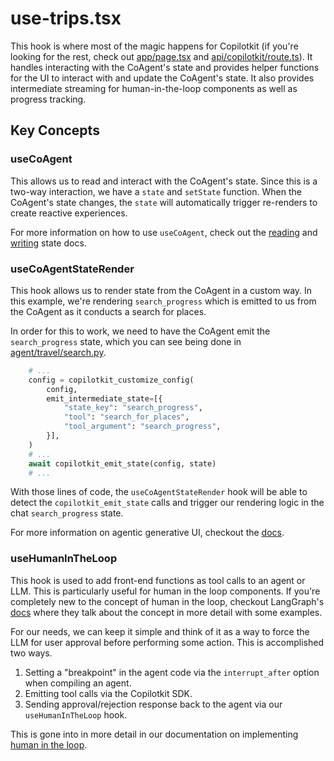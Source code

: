 # use-trips.tsx

This hook is where most of the magic happens for Copilotkit (if you're looking for the rest, check out [app/page.tsx](../../app/page.tsx) and [api/copilotkit/route.ts](../../app/api/copilotkit/route.ts)). It handles interacting with the CoAgent's state and provides helper functions for the UI to interact with and update the CoAgent's state. It also provides intermediate streaming for human-in-the-loop components as well as progress tracking.

## Key Concepts

### useCoAgent

This allows us to read and interact with the CoAgent's state. Since this is a two-way interaction, we have a `state` and `setState` function. When the CoAgent's state changes, the `state` will automatically trigger re-renders to create reactive experiences.

For more information on how to use `useCoAgent`, check out the [reading](https://docs.copilotkit.ai/coagents/shared-state/in-app-agent-read) and [writing](https://docs.copilotkit.ai/coagents/shared-state/in-app-agent-write) state docs.

### useCoAgentStateRender

This hook allows us to render state from the CoAgent in a custom way. In this example, we're rendering `search_progress` which is emitted to us from the CoAgent as it conducts a search for places.

In order for this to work, we need to have the CoAgent emit the `search_progress` state, which you can see being done in [agent/travel/search.py](../../../agent/travel/search.py).

```python
    # ...
    config = copilotkit_customize_config(
        config,
        emit_intermediate_state=[{
            "state_key": "search_progress",
            "tool": "search_for_places",
            "tool_argument": "search_progress",
        }],
    )
    # ...
    await copilotkit_emit_state(config, state)
    # ...
```

With those lines of code, the `useCoAgentStateRender` hook will be able to detect the `copilotkit_emit_state` calls and trigger our rendering logic in the chat `search_progress` state.

For more information on agentic generative UI, checkout the [docs](/coagents/shared-state/in-app-agent-read).


### useHumanInTheLoop

This hook is used to add front-end functions as tool calls to an agent or LLM. This is particularly useful for human in the loop components. If you're completely new to the concept of human in the loop, checkout LangGraph's [docs](https://langchain-ai.github.io/langgraph/concepts/human_in_the_loop/?h=human) where they talk about the concept in more detail with some examples.

For our needs, we can keep it simple and think of it as a way to force the LLM for user approval before performing some action. This is accomplished two ways.

1. Setting a "breakpoint" in the agent code via the `interrupt_after` option when compiling an agent.
2. Emitting tool calls via the Copilotkit SDK.
3. Sending approval/rejection response back to the agent via our `useHumanInTheLoop` hook.

This is gone into in more detail in our documentation on implementing [human in the loop](https://docs.copilotkit.ai/coagents/human-in-the-loop/node-flow).
